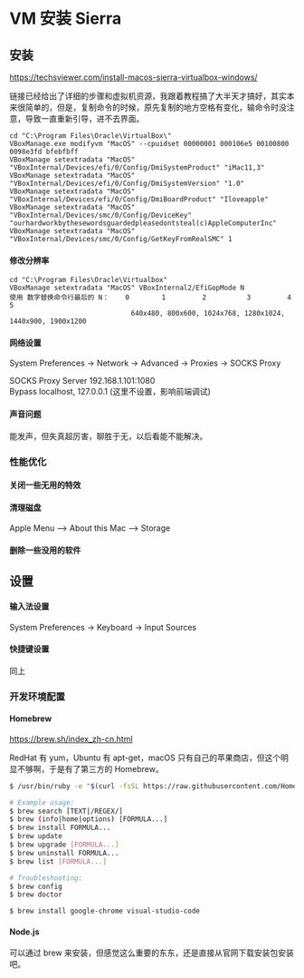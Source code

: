 # VM 安装 Sierra

## 安装

https://techsviewer.com/install-macos-sierra-virtualbox-windows/

链接已经给出了详细的步骤和虚拟机资源，我跟着教程搞了大半天才搞好，其实本来很简单的，但是，复制命令的时候，原先复制的地方空格有变化，输命令时没注意，导致一直重新引导，进不去界面。

```text
cd "C:\Program Files\Oracle\VirtualBox\"
VBoxManage.exe modifyvm "MacOS" --cpuidset 00000001 000106e5 00100800 0098e3fd bfebfbff
VBoxManage setextradata "MacOS" "VBoxInternal/Devices/efi/0/Config/DmiSystemProduct" "iMac11,3"
VBoxManage setextradata "MacOS" "VBoxInternal/Devices/efi/0/Config/DmiSystemVersion" "1.0"
VBoxManage setextradata "MacOS" "VBoxInternal/Devices/efi/0/Config/DmiBoardProduct" "Iloveapple"
VBoxManage setextradata "MacOS" "VBoxInternal/Devices/smc/0/Config/DeviceKey" "ourhardworkbythesewordsguardedpleasedontsteal(c)AppleComputerInc"
VBoxManage setextradata "MacOS" "VBoxInternal/Devices/smc/0/Config/GetKeyFromRealSMC" 1
```

#### 修改分辨率

```text
cd "C:\Program Files\Oracle\Virtualbox"
VBoxManage setextradata "MacOS" VBoxInternal2/EfiGopMode N
使用 数字替换命令行最后的 N：    0        1         2          3         4         5
                              640x480, 800x600, 1024x768, 1280x1024, 1440x900, 1900x1200
```

#### 网络设置

System Preferences -> Network -> Advanced -> Proxies -> SOCKS Proxy

SOCKS Proxy Server 192.168.1.101:1080  
Bypass localhost, 127.0.0.1 (这里不设置，影响前端调试)

#### 声音问题

能发声，但失真超厉害，聊胜于无，以后看能不能解决。

### 性能优化

#### 关闭一些无用的特效

#### 清理磁盘

Apple Menu –> About this Mac –> Storage

#### 删除一些没用的软件


## 设置

#### 输入法设置

System Preferences -> Keyboard -> Input Sources

#### 快捷键设置

同上 

### 开发环境配置

#### Homebrew

https://brew.sh/index_zh-cn.html

RedHat 有 yum，Ubuntu 有 apt-get，macOS 只有自己的苹果商店，但这个明显不够啊，于是有了第三方的 Homebrew。

```bash
$ /usr/bin/ruby -e "$(curl -fsSL https://raw.githubusercontent.com/Homebrew/install/master/install)"
```

```bash
# Example usage:
$ brew search [TEXT|/REGEX/]
$ brew (info|home|options) [FORMULA...]
$ brew install FORMULA...
$ brew update
$ brew upgrade [FORMULA...]
$ brew uninstall FORMULA...
$ brew list [FORMULA...]

# Troubleshooting:
$ brew config
$ brew doctor
```

```bash
$ brew install google-chrome visual-studio-code
```

#### Node.js

可以通过 brew 来安装，但感觉这么重要的东东，还是直接从官网下载安装包安装吧。
